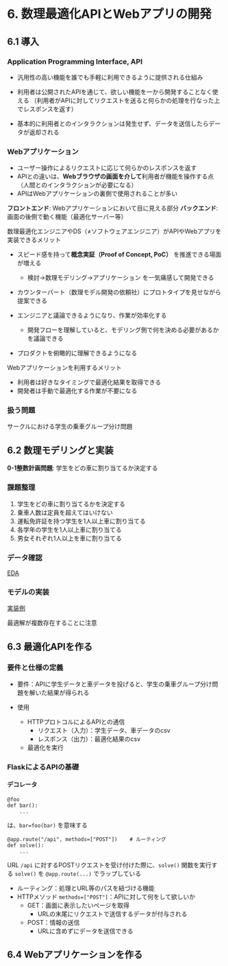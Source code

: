 # 6. 数理最適化APIとWebアプリの開発

## 6.1 導入

### Application Programming Interface, API

- 汎用性の高い機能を誰でも手軽に利用できるように提供される仕組み
- 利用者は公開されたAPIを通じて、欲しい機能を一から開発することなく使える
（利用者がAPIに対してリクエストを送ると何らかの処理を行なった上でレスポンスを返す）

- 基本的に利用者とのインタラクションは発生せず、データを送信したらデータが返却される

### Webアプリケーション

- ユーザー操作によるリクエストに応じて何らかのレスポンスを返す
- APIとの違いは、**Webブラウザの画面を介して**利用者が機能を操作する点
（人間とのインタラクションが必要になる）
- APIはWebアプリケーションの裏側で使用されることが多い

**フロントエンド**: Webアプリケーションにおいて目に見える部分
**バックエンド**: 画面の後側で動く機能（最適化サーバー等）

数理最適化エンジニアやDS（≠ソフトウェアエンジニア）がAPIやWebアプリを実装できるメリット

- スピード感を持って**概念実証（Proof of Concept, PoC）** を推進できる場面が増える
  - 検討→数理モデリング→アプリケーション を一気痛感して開発できる

- カウンターパート（数理モデル開発の依頼社）にプロトタイプを見せながら提案できる
- エンジニアと議論できるようになり、作業が効率化する
  - 開発フローを理解していると、モデリング側で何を決める必要があるかを議論できる

- プロダクトを俯瞰的に理解できるようになる

Webアプリケーションを利用するメリット

- 利用者は好きなタイミングで最適化結果を取得できる
- 開発者は手動で最適化する作業が不要になる

### 扱う問題

サークルにおける学生の乗車グループ分け問題

## 6.2 数理モデリングと実装

**0-1整数計画問題**: 学生をどの車に割り当てるか決定する

### 課題整理

1. 学生をどの車に割り当てるかを決定する
2. 乗車人数は定員を超えてはいけない
3. 運転免許証を持つ学生を1人以上車に割り当てる
4. 各学年の学生を1人以上車に割り当てる
5. 男女それぞれ1人以上を車に割り当てる

### データ確認

[EDA](eda.ipynb)

### モデルの実装

[実装例](model.py)

最適解が複数存在することに注意

## 6.3 最適化APIを作る

### 要件と仕様の定義

- 要件：APIに学生データと車データを投げると、学生の乗車グループ分け問題を解いた結果が得られる

- 使用
  - HTTPプロトコルによるAPIとの通信
    - リクエスト（入力）：学生データ、車データのcsv
    - レスポンス（出力）：最適化結果のcsv
  - 最適化を実行

### FlaskによるAPIの基礎

#### デコレータ

```
@foo
def bar():
    ...
```
は、`bar=foo(bar)` を意味する

```
@app.route("/api", methods=["POST"])    # ルーティング
def solve():
    ...
```
URL `/api` に対するPOSTリクエストを受け付けた際に、`solve()` 関数を実行する
`solve()` を `@app.route(...)` でラップしている

- ルーティング：処理とURL等のパスを紐づける機能
- HTTPメソッド `methods=["POST"]`：APIに対して何をして欲しいか
  - GET：画面に表示したいページを取得
    - URLの末尾にリクエストで送信するデータが付与される
  - POST：情報の送信
    - URLに含めずにデータを送信できる

## 6.4 Webアプリケーションを作る

